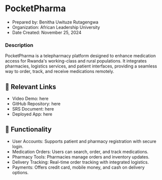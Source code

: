 # PocketPharma

- Prepared by: Benitha Uwituze Rutagengwa
- Organization: African Leadership University
- Date Created: November 25, 2024

### Description

PocketPharma is a telepharmacy platform designed to enhance medication access for Rwanda's working-class and rural populations.
It integrates pharmacies, logistics services, and patient interfaces, providing a seamless way to order, track, and receive medications remotely.

## 📌 Relevant Links
- Video Demo: here
- GitHub Repository: here
- SRS Document: here
- Deployed App: here

## 🔧 Functionality
- User Accounts: Supports patient and pharmacy registration with secure login.
- Medication Orders: Users can search, order, and track medications.
- Pharmacy Tools: Pharmacies manage orders and inventory updates.
- Delivery Tracking: Real-time order tracking with integrated logistics.
- Payments: Offers credit card, mobile money, and cash on delivery options.
